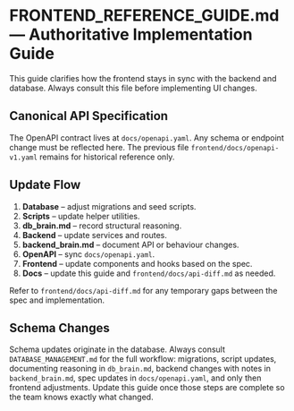 # FRONTEND_REFERENCE_GUIDE.md — Authoritative Implementation Guide

This guide clarifies how the frontend stays in sync with the backend and database.
Always consult this file before implementing UI changes.

## Canonical API Specification

The OpenAPI contract lives at `docs/openapi.yaml`. Any schema or endpoint change must be reflected here. The previous file `frontend/docs/openapi-v1.yaml` remains for historical reference only.

## Update Flow

1. **Database** – adjust migrations and seed scripts.
2. **Scripts** – update helper utilities.
3. **db_brain.md** – record structural reasoning.
4. **Backend** – update services and routes.
5. **backend_brain.md** – document API or behaviour changes.
6. **OpenAPI** – sync `docs/openapi.yaml`.
7. **Frontend** – update components and hooks based on the spec.
8. **Docs** – update this guide and `frontend/docs/api-diff.md` as needed.

Refer to `frontend/docs/api-diff.md` for any temporary gaps between the spec and implementation.

## Schema Changes

Schema updates originate in the database. Always consult `DATABASE_MANAGEMENT.md` for the full workflow: migrations, script updates, documenting reasoning in `db_brain.md`, backend changes with notes in `backend_brain.md`, spec updates in `docs/openapi.yaml`, and only then frontend adjustments. Update this guide once those steps are complete so the team knows exactly what changed.
